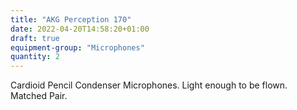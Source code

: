```yaml
---
title: "AKG Perception 170"
date: 2022-04-20T14:58:20+01:00
draft: true
equipment-group: "Microphones"
quantity: 2
---
```

Cardioid Pencil Condenser Microphones. Light enough to be flown. Matched Pair.